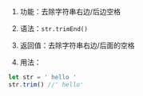 1. 功能：去除字符串右边/后边空格

2. 语法：`str.trimEnd()`

3. 返回值：去除字符串右边/后面的空格

4. 用法：

```js
let str = ' hello '
str.trim() //' hello'
```
